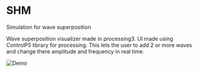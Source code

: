 # SHM
Simulation for wave superposition

Wave superposition visualizer made in processing3. UI made using ControlP5 library for processing.
This lets the user to add 2 or more waves and change there amplitude and frequency in real time.

![Demo]("https://github.com/sumqwerty/SHM/blob/master/demo.gif")
